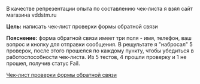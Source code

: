 В качестве репрезентации опыта по составлению чек-листа я взял сайт магазина vddstm.ru

**Цель:** написать чек-лист проверки формы обратной связи

**Пояснение:** форма обратной связи имеет три поля - имя, телефон, ваш вопрос и кнопку для отправки сообщения.
В рещультате я "набросал" 5 проверок, после этого прошелся по каждому пункту, чтобы убедиться в работоспособности чек-листа.
Из 5 тестов, 4 прошли проверку и 1 не прошел, получив статус Fail.

<a href = "https://docs.google.com/spreadsheets/d/1i9coRwh1XFTBuEmCq4k15kiB2s81RJLQwiz5pUdUoX8/edit?gid=0#gid=0">Чек-лист проверки формы обратной связи</a>
